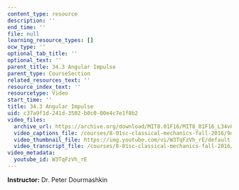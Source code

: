 ```yaml
---
content_type: resource
description: ''
end_time: ''
file: null
learning_resource_types: []
ocw_type: ''
optional_tab_title: ''
optional_text: ''
parent_title: 34.3 Angular Impulse
parent_type: CourseSection
related_resources_text: ''
resource_index_text: ''
resourcetype: Video
start_time: ''
title: 34.3 Angular Impulse
uid: c37a9f1d-241d-3502-b0c0-00e4c7e1f8b2
video_files:
  archive_url: https://archive.org/download/MIT8.01F16/MIT8_01F16_L34v03_360p.mp4
  video_captions_file: /courses/8-01sc-classical-mechanics-fall-2016/9d1a8660ee43538685953b07abd1746e_W3TqFzVh_rE.vtt
  video_thumbnail_file: https://img.youtube.com/vi/W3TqFzVh_rE/default.jpg
  video_transcript_file: /courses/8-01sc-classical-mechanics-fall-2016/d84ac5e9afe277a44461fa3b64892588_W3TqFzVh_rE.pdf
video_metadata:
  youtube_id: W3TqFzVh_rE
---
```


**Instructor:** Dr. Peter Dourmashkin

